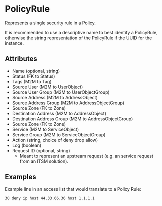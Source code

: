 # PolicyRule

Represents a single security rule in a Policy.

It is recommended to use a descriptive name to best identify a PolicyRule, otherwise the string representation of the PolicyRule if the UUID for the instance.

## Attributes

* Name (optional, string)
* Status (FK to Status)
* Tags (M2M to Tag)
* Source User (M2M to UserObject)
* Source User Group (M2M to UserObjectGroup)
* Source Address (M2M to AddressObject)
* Source Address Group (M2M to AddressObjectGroup)
* Source Zone (FK to Zone)
* Destination Address (M2M to AddressObject)
* Destination Address Group (M2M to AddressObjectGroup)
* Source Zone (FK to Zone)
* Service (M2M to ServiceObject)
* Service Group (M2M to ServiceObjectGroup)
* Action (string, choice of deny drop allow)
* Log (boolean)
* Request ID (optional, string)
    * Meant to represent an upstream request (e.g. an service request from an ITSM solution).

## Examples

Example line in an access list that would translate to a Policy Rule:

```no-highlight
30 deny ip host 44.33.66.36 host 1.1.1.1
```

